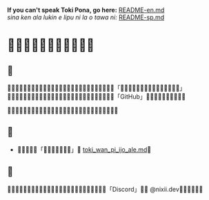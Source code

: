 **If you can't speak Toki Pona, go here:** [README-en.md](README-en.md)<br>
*sina ken ala lukin e lipu ni la o tawa ni:* [README-sp.md](README.md)

# 󱥄󱤖󱥔󱥩󱥎󱤴󱥍󱥬󱤽󱥔󱦜

## 󱥇
󱤽󱥳󱤡**󱥁󱤧󱥬󱤽󱤂**󱦜󱥁󱤧󱥎󱤴󱥍󱥬󱤽󱥳󱦜󱥨󱥞󱤘󱤂󱤙󱤉󱥬󱤽󱥁「󱤡󱥫󱥁󱤡󱥞󱤘󱤂󱦜󱥨󱤖󱤡󱤘󱤡󱥞󱤘」󱦜󱤴󱥷󱥠󱤉󱥎󱤴󱥍󱥬󱤽󱥁󱦜󱥧󱥁󱤡󱤌󱥁󱥍󱤎󱦐󱥻󱦜󱦑󱦐󱤑󱦜󱦑「GitHub」󱦜󱥫󱤖󱤡󱤴󱥷󱥉󱤉󱥁󱦜

󱤡󱥞󱥷󱥡󱤉󱥎󱤴󱤡󱤰󱥁󱤧󱥔󱤽󱥳󱤀󱦜󱤪󱤼󱥍󱤰󱥁󱤧󱤓󱤉󱥎󱤼󱤴󱦜

## 󱤓
* 󱥬󱥳󱥍󱤌󱤄「󱥠󱦐󱤏󱦜󱤧󱦜󱦑」󱦝 [toki_wan_pi_ijo_ale.md](toki_wan_pi_ijo_ale.md)󱦜

## 󱥐
󱥐󱤡󱥞󱥹󱤧󱤓󱤉󱥎󱤡󱥄󱥬󱥩󱤴󱤀󱦜󱥂󱤴󱥍󱤎󱦐󱥝󱦜󱤜󱦜󱦑「Discord」󱤧󱥂 @nixii.dev󱦜󱥄󱤮󱥔󱤀󱦜

